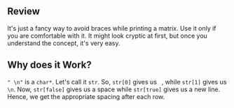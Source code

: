 ## Review
It's just a fancy way to avoid braces while printing a matrix. Use it only if you are comfortable with it. It might look cryptic at first, but once you understand the concept, it's very easy. 

## Why does it Work?
`" \n"` is a `char*`. Let's call it `str`. So, `str[0]` gives us ` `, while `str[1]` gives us `\n`. Now, `str[false]` gives us a space while `str[true]` gives us a new line. Hence, we get the appropriate spacing after each row.
